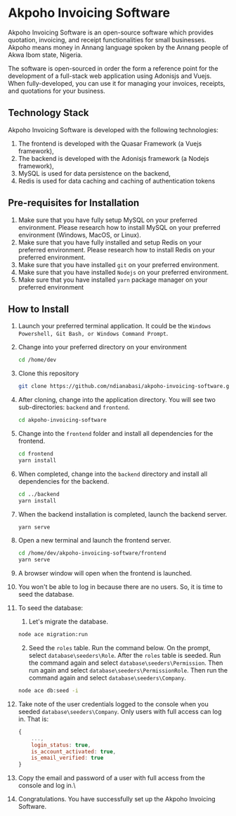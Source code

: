 # Akpoho Invoicing Software

Akpoho Invoicing Software is an open-source software which provides quotation, invoicing, and receipt functionalities for small businesses. Akpoho means money in Annang language spoken by the Annang people of Akwa Ibom state, Nigeria.

The software is open-sourced in order the form a reference point for the development of a full-stack web application using Adonisjs and Vuejs. When fully-developed, you can use it for managing your invoices, receipts, and quotations for your business.

## Technology Stack

Akpoho Invoicing Software is developed with the following technologies:
1. The frontend is developed with the Quasar Framework (a Vuejs framework),
2. The backend is developed with the Adonisjs framework (a Nodejs framework),
3. MySQL is used for data persistence on the backend,
4. Redis is used for data caching and caching of authentication tokens

## Pre-requisites for Installation

1. Make sure that you have fully setup MySQL on your preferred environment. Please research how to install MySQL on your preferred environment (Windows, MacOS, or Linux).
2. Make sure that you have fully installed and setup Redis on your preferred environment. Please research how to install Redis on your preferred environment.
3. Make sure that you have installed `git` on your preferred environment.
4. Make sure that you have installed `Nodejs` on your preferred environment.
5. Make sure that you have installed `yarn` package manager on your preferred environment

## How to Install

1. Launch your preferred terminal application. It could be the `Windows Powershell, Git Bash, or Windows Command Prompt`.

2. Change into your preferred directory on your environment
   
    ```bash
    cd /home/dev
    ```
3. Clone this repository
    ```bash
    git clone https://github.com/ndianabasi/akpoho-invoicing-software.git
    ```
4. After cloning, change into the application directory. You will see two sub-directories: `backend` and `frontend`.
    ```bash
    cd akpoho-invoicing-software
    ```
5. Change into the `frontend` folder and install all dependencies for the frontend.
    ```bash
    cd frontend
    yarn install
    ```
6. When completed, change into the `backend` directory and install all dependencies for the backend.
    ```bash
    cd ../backend
    yarn install
    ```
7. When the backend installation is completed, launch the backend server.
    ```bash
    yarn serve
    ```
8. Open a new terminal and launch the frontend server.
    ```bash
    cd /home/dev/akpoho-invoicing-software/frontend
    yarn serve
    ```
9. A browser window will open when the frontend is launched. 
10. You won't be able to log in because there are no users. So, it is time to seed the database.
11. To seed the database:
    1.  Let's migrate the database.
    ```bash
    node ace migration:run
    ```
    2.  Seed the `roles` table. Run the command below. On the prompt, select `database\seeders\Role`. After the `roles` table is seeded. Run the command again and select `database\seeders\Permission`. Then run again and select `database\seeders\PermissionRole`. Then run the command again and select `database\seeders\Company`.
    ```bash
    node ace db:seed -i
    ``` 
12. Take note of the user credentials logged to the console when you seeded `database\seeders\Company`. Only users with full access can log in. That is:
    ```js
    {
        ...,
        login_status: true, 
        is_account_activated: true, 
        is_email_verified: true
    }
    
    ```
   13. Copy the email and password of a user with full access from the console and log in.\
   14. Congratulations. You have successfully set up the Akpoho Invoicing Software.